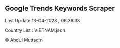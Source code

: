 

## Google Trends Keywords Scraper 
 
Last Update 13-04-2023 , 06:36:38

Country List :
VIETNAM.json



© Abdul Muttaqin 
